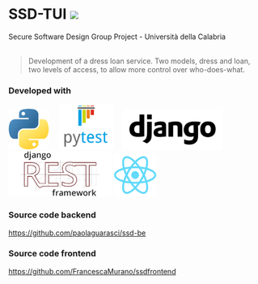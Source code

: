 # SSD-TUI <a href="https://hits.seeyoufarm.com"><img src="https://hits.seeyoufarm.com/api/count/incr/badge.svg?url=https%3A%2F%2Fgithub.com%2Fgiadagabriele%2FSSD-TUI&count_bg=%230C5B04&title_bg=%23ABABAB&icon=&icon_color=%23E7E7E7&title=hits&edge_flat=false"/></a>
Secure Software Design Group Project - Università della Calabria 
<br><br>
> Development of a dress loan service. Two models, dress and loan, two levels of access, to allow more control over who-does-what.
### Developed with
<img src="https://github.com/giadagabriele/SSD-TUI/blob/main/README/python.png" height="80px"/> &nbsp;&nbsp;&nbsp; <img src="https://github.com/giadagabriele/SSD-TUI/blob/main/README/pytest.png" height="90px"/> &nbsp;&nbsp; <img src="https://github.com/giadagabriele/SSD-TUI/blob/main/README/django.png" height="80px"/> <img src="https://github.com/giadagabriele/SSD-TUI/blob/main/README/django-rest.png" height="90px"/> <img src="https://github.com/giadagabriele/SSD-TUI/blob/main/README/react.png" height="85px"/> 

### Source code backend
https://github.com/paolaguarasci/ssd-be


### Source code frontend
https://github.com/FrancescaMurano/ssdfrontend
